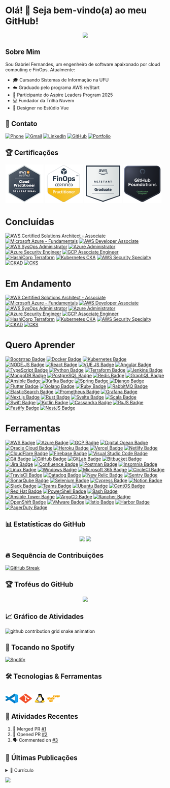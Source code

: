 # Olá! 👋 Seja bem-vindo(a) ao meu GitHub!

<div align="center">
  <img src="https://readme-typing-svg.herokuapp.com/?lines=AWS+Certified+Cloud+Practitioner;FinOps+Certified+Practitioner;GitHub+Certified;Engenheiro+de+Software&center=true&width=380&height=45">
</div>

## Sobre Mim

Sou Gabriel Fernandes, um engenheiro de software apaixonado por cloud computing e FinOps. Atualmente:

- 🎓 Cursando Sistemas de Informação na UFU
- ☁️ Graduado pelo programa AWS re/Start
- 🚀 Participante do Aspire Leaders Program 2025
- 💻 Fundador da Trilha Nuvem
- 🎨 Designer no Estúdio Vue

## 📱 Contato

[![Phone](https://img.shields.io/badge/-📱_34_99707_3994-0077B5?style=flat-square&logo=whatsapp&logoColor=white)]()
[![Gmail](https://img.shields.io/badge/-gabrielfernandes0625@gmail.com-D14836?style=flat-square&logo=gmail&logoColor=white)](mailto:gabrielfernandes0625@gmail.com)
[![LinkedIn](https://img.shields.io/badge/-gabrielfernandesj-0077B5?style=flat-square&logo=linkedin&logoColor=white)](https://www.linkedin.com/in/gabrielfernandesj/)
[![GitHub](https://img.shields.io/badge/-gabrielfmck-181717?style=flat-square&logo=github&logoColor=white)](https://github.com/gabrielfmck)
[![Portfolio](https://img.shields.io/badge/-Estúdio_Vue-4285F4?style=flat-square&logo=google-chrome&logoColor=white)](https://estudiovue.com.br/orcamento)

## 🏆 Certificações

[![AWS Certified Cloud Practitioner](/logo/aws-certified-cloud-practitioner.png)](https://cp.certmetrics.com/amazon/en/public/verify/credential/0e27829ffd0d42ac9a5422e633549d53)
[![FinOps Certified Practitioner](/logo/finops-certified-practitioner.png)](https://www.credly.com/badges/cc1c439a-a7e4-4b13-adc8-5cb9f0589d2f/public_url) 
[![AWS re/Start Graduate](/logo/aws-restart.png)](https://www.credly.com/badges/cc1c439a-a7e4-4b13-adc8-5cb9f0589d2f/public_url) 
[![GitHub Foundations](/logo/github-foundations.png)](https://www.credly.com/badges/cc1c439a-a7e4-4b13-adc8-5cb9f0589d2f/public_url) 

# Concluídas

[![AWS Certified Solutions Architect - Associate](https://img.shields.io/badge/Solutions%20Architect%20Associate-ff9900?style=for-the-badge&logo=amazon-web-services&logoColor=white)](https://aws.amazon.com/certification/certified-solutions-architect-associate/)
[![Microsoft Azure - Fundamentals](https://img.shields.io/badge/AZ--900%20--%20Azure%20Fundamentals-0078D6?style=for-the-badge&logo=microsoft-azure&logoColor=white)](https://learn.microsoft.com/pt-br/certifications/exams/az-900)
[![AWS Developer Associate](https://img.shields.io/badge/Developer%20Associate-FF9900?style=for-the-badge&logo=amazon-web-services&logoColor=white)](https://aws.amazon.com/certification/certified-developer-associate/)
[![AWS SysOps Administrator](https://img.shields.io/badge/SysOps%20Administrator-FF9900?style=for-the-badge&logo=amazon-web-services&logoColor=white)](https://aws.amazon.com/certification/certified-sysops-admin-associate/)
[![Azure Administrator](https://img.shields.io/badge/AZ--104%20Administrator-0089D6?style=for-the-badge&logo=microsoft-azure&logoColor=white)](https://learn.microsoft.com/en-us/certifications/azure-administrator/)
[![Azure Security Engineer](https://img.shields.io/badge/AZ--500%20Security-0089D6?style=for-the-badge&logo=microsoft-azure&logoColor=white)](https://learn.microsoft.com/en-us/certifications/azure-security-engineer/)
[![GCP Associate Engineer](https://img.shields.io/badge/Associate%20Cloud%20Engineer-4285F4?style=for-the-badge&logo=google-cloud&logoColor=white)](https://cloud.google.com/certification/cloud-engineer)
[![HashiCorp Terraform](https://img.shields.io/badge/Terraform%20Associate-7B42BC?style=for-the-badge&logo=terraform&logoColor=white)](https://www.hashicorp.com/certification/terraform-associate)
[![Kubernetes CKA](https://img.shields.io/badge/CKA%20Administrator-326CE5?style=for-the-badge&logo=kubernetes&logoColor=white)](https://www.cncf.io/certification/cka/)
[![AWS Security Specialty](https://img.shields.io/badge/Security%20Specialty-FF9900?style=for-the-badge&logo=amazon-aws&logoColor=white)]()
[![CKAD](https://img.shields.io/badge/CKAD%20Developer-326CE5?style=for-the-badge&logo=kubernetes&logoColor=white)]()
[![CKS](https://img.shields.io/badge/CKS%20Security-326CE5?style=for-the-badge&logo=kubernetes&logoColor=white)]()

# Em Andamento

[![AWS Certified Solutions Architect - Associate](https://img.shields.io/badge/Solutions%20Architect%20Associate-ff9900?style=for-the-badge&logo=amazon-web-services&logoColor=white)](https://aws.amazon.com/certification/certified-solutions-architect-associate/)
[![Microsoft Azure - Fundamentals](https://img.shields.io/badge/AZ--900%20--%20Azure%20Fundamentals-0078D6?style=for-the-badge&logo=microsoft-azure&logoColor=white)](https://learn.microsoft.com/pt-br/certifications/exams/az-900)
[![AWS Developer Associate](https://img.shields.io/badge/Developer%20Associate-FF9900?style=for-the-badge&logo=amazon-web-services&logoColor=white)](https://aws.amazon.com/certification/certified-developer-associate/)
[![AWS SysOps Administrator](https://img.shields.io/badge/SysOps%20Administrator-FF9900?style=for-the-badge&logo=amazon-web-services&logoColor=white)](https://aws.amazon.com/certification/certified-sysops-admin-associate/)
[![Azure Administrator](https://img.shields.io/badge/AZ--104%20Administrator-0089D6?style=for-the-badge&logo=microsoft-azure&logoColor=white)](https://learn.microsoft.com/en-us/certifications/azure-administrator/)
[![Azure Security Engineer](https://img.shields.io/badge/AZ--500%20Security-0089D6?style=for-the-badge&logo=microsoft-azure&logoColor=white)](https://learn.microsoft.com/en-us/certifications/azure-security-engineer/)
[![GCP Associate Engineer](https://img.shields.io/badge/Associate%20Cloud%20Engineer-4285F4?style=for-the-badge&logo=google-cloud&logoColor=white)](https://cloud.google.com/certification/cloud-engineer)
[![HashiCorp Terraform](https://img.shields.io/badge/Terraform%20Associate-7B42BC?style=for-the-badge&logo=terraform&logoColor=white)](https://www.hashicorp.com/certification/terraform-associate)
[![Kubernetes CKA](https://img.shields.io/badge/CKA%20Administrator-326CE5?style=for-the-badge&logo=kubernetes&logoColor=white)](https://www.cncf.io/certification/cka/)
[![AWS Security Specialty](https://img.shields.io/badge/Security%20Specialty-FF9900?style=for-the-badge&logo=amazon-aws&logoColor=white)]()
[![CKAD](https://img.shields.io/badge/CKAD%20Developer-326CE5?style=for-the-badge&logo=kubernetes&logoColor=white)]()
[![CKS](https://img.shields.io/badge/CKS%20Security-326CE5?style=for-the-badge&logo=kubernetes&logoColor=white)]()

# Quero Aprender

[![Bootstrap Badge](https://img.shields.io/badge/Bootstrap-563D7C?style=for-the-badge&logo=bootstrap&logoColor=white)]()
[![Docker Badge](https://img.shields.io/badge/Docker-2CA5E0?style=for-the-badge&logo=docker&logoColor=white)]()
[![Kubernetes Badge](https://img.shields.io/badge/kubernetes-326ce5.svg?&style=for-the-badge&logo=kubernetes&logoColor=white)]()
[![NODE.JS Badge](https://img.shields.io/badge/Node.js-339933?style=for-the-badge&logo=nodedotjs&logoColor=white)]()
[![React Badge](https://img.shields.io/badge/React-20232A?style=for-the-badge&logo=react&logoColor=61DAFB)]()
[![VUE.JS Badge](https://img.shields.io/badge/Vue.js-35495E?style=for-the-badge&logo=vuedotjs&logoColor=4FC08D)]()
[![Angular Badge](https://img.shields.io/badge/Angular-DD0031?style=for-the-badge&logo=angular&logoColor=white)]()
[![TypeScript Badge](https://img.shields.io/badge/TypeScript-007ACC?style=for-the-badge&logo=typescript&logoColor=white)]()
[![Python Badge](https://img.shields.io/badge/Python-3776AB?style=for-the-badge&logo=python&logoColor=white)]()
[![Terraform Badge](https://img.shields.io/badge/Terraform-7B42BC?style=for-the-badge&logo=terraform&logoColor=white)]()
[![Jenkins Badge](https://img.shields.io/badge/Jenkins-D24939?style=for-the-badge&logo=jenkins&logoColor=white)]()
[![MongoDB Badge](https://img.shields.io/badge/MongoDB-4EA94B?style=for-the-badge&logo=mongodb&logoColor=white)]()
[![PostgreSQL Badge](https://img.shields.io/badge/PostgreSQL-316192?style=for-the-badge&logo=postgresql&logoColor=white)]()
[![Redis Badge](https://img.shields.io/badge/Redis-DC382D?style=for-the-badge&logo=redis&logoColor=white)]()
[![GraphQL Badge](https://img.shields.io/badge/GraphQL-E10098?style=for-the-badge&logo=graphql&logoColor=white)]()
[![Ansible Badge](https://img.shields.io/badge/Ansible-EE0000?style=for-the-badge&logo=ansible&logoColor=white)]()
[![Kafka Badge](https://img.shields.io/badge/Apache_Kafka-231F20?style=for-the-badge&logo=apache-kafka&logoColor=white)]()
[![Spring Badge](https://img.shields.io/badge/Spring-6DB33F?style=for-the-badge&logo=spring&logoColor=white)]()
[![Django Badge](https://img.shields.io/badge/Django-092E20?style=for-the-badge&logo=django&logoColor=white)]()
[![Flutter Badge](https://img.shields.io/badge/Flutter-02569B?style=for-the-badge&logo=flutter&logoColor=white)]()
[![Golang Badge](https://img.shields.io/badge/Go-00ADD8?style=for-the-badge&logo=go&logoColor=white)]()
[![Ruby Badge](https://img.shields.io/badge/Ruby-CC342D?style=for-the-badge&logo=ruby&logoColor=white)]()
[![RabbitMQ Badge](https://img.shields.io/badge/RabbitMQ-FF6600?style=for-the-badge&logo=rabbitmq&logoColor=white)]()
[![ElasticSearch Badge](https://img.shields.io/badge/Elasticsearch-005571?style=for-the-badge&logo=elasticsearch&logoColor=white)]()
[![Prometheus Badge](https://img.shields.io/badge/Prometheus-E6522C?style=for-the-badge&logo=prometheus&logoColor=white)]()
[![Grafana Badge](https://img.shields.io/badge/Grafana-F46800?style=for-the-badge&logo=grafana&logoColor=white)]()
[![Next.js Badge](https://img.shields.io/badge/Next.js-000000?style=for-the-badge&logo=next.js&logoColor=white)]()
[![Rust Badge](https://img.shields.io/badge/Rust-000000?style=for-the-badge&logo=rust&logoColor=white)]()
[![Svelte Badge](https://img.shields.io/badge/Svelte-FF3E00?style=for-the-badge&logo=svelte&logoColor=white)]()
[![Scala Badge](https://img.shields.io/badge/Scala-DC322F?style=for-the-badge&logo=scala&logoColor=white)]()
[![Swift Badge](https://img.shields.io/badge/Swift-FA7343?style=for-the-badge&logo=swift&logoColor=white)]()
[![Kotlin Badge](https://img.shields.io/badge/Kotlin-0095D5?style=for-the-badge&logo=kotlin&logoColor=white)]()
[![Cassandra Badge](https://img.shields.io/badge/Cassandra-1287B1?style=for-the-badge&logo=apache-cassandra&logoColor=white)]()
[![RxJS Badge](https://img.shields.io/badge/RxJS-B7178C?style=for-the-badge&logo=reactivex&logoColor=white)]()
[![Fastify Badge](https://img.shields.io/badge/Fastify-000000?style=for-the-badge&logo=fastify&logoColor=white)]()
[![NestJS Badge](https://img.shields.io/badge/NestJS-E0234E?style=for-the-badge&logo=nestjs&logoColor=white)]()

# Ferramentas

[![AWS Badge](https://img.shields.io/badge/Amazon_AWS-FF9900?style=for-the-badge&logo=amazon-web-services&logoColor=white)]()
[![Azure Badge](https://img.shields.io/badge/Microsoft_Azure-0089D6?style=for-the-badge&logo=microsoft-azure&logoColor=white)]()
[![GCP Badge](https://img.shields.io/badge/Google_Cloud-4285F4?style=for-the-badge&logo=google-cloud&logoColor=white)]()
[![Digital Ocean Badge](https://img.shields.io/badge/Digital_Ocean-0080FF?style=for-the-badge&logo=digitalocean&logoColor=white)]()
[![Oracle Cloud Badge](https://img.shields.io/badge/Oracle_Cloud-F80000?style=for-the-badge&logo=oracle&logoColor=white)]()
[![Heroku Badge](https://img.shields.io/badge/Heroku-430098?style=for-the-badge&logo=heroku&logoColor=white)]()
[![Vercel Badge](https://img.shields.io/badge/Vercel-000000?style=for-the-badge&logo=vercel&logoColor=white)]()
[![Netlify Badge](https://img.shields.io/badge/Netlify-00C7B7?style=for-the-badge&logo=netlify&logoColor=white)]()
[![CloudFlare Badge](https://img.shields.io/badge/Cloudflare-F38020?style=for-the-badge&logo=cloudflare&logoColor=white)]()
[![Firebase Badge](https://img.shields.io/badge/Firebase-FFCA28?style=for-the-badge&logo=firebase&logoColor=black)]()
[![Visual Studio Code Badge](https://img.shields.io/badge/VS_Code-0078D4?style=for-the-badge&logo=visualstudiocode&logoColor=white)]()
[![Git Badge](https://img.shields.io/badge/GIT-F05032?style=for-the-badge&logo=git&logoColor=white)]()
[![GitHub Badge](https://img.shields.io/badge/GitHub-100000?style=for-the-badge&logo=github&logoColor=white)]()
[![GitLab Badge](https://img.shields.io/badge/GitLab-330F63?style=for-the-badge&logo=gitlab&logoColor=white)]()
[![Bitbucket Badge](https://img.shields.io/badge/Bitbucket-0747a6?style=for-the-badge&logo=bitbucket&logoColor=white)]()
[![Jira Badge](https://img.shields.io/badge/Jira-0052CC?style=for-the-badge&logo=jira&logoColor=white)]()
[![Confluence Badge](https://img.shields.io/badge/Confluence-172B4D?style=for-the-badge&logo=confluence&logoColor=white)]()
[![Postman Badge](https://img.shields.io/badge/Postman-FF6C37?style=for-the-badge&logo=postman&logoColor=white)]()
[![Insomnia Badge](https://img.shields.io/badge/Insomnia-5849BE?style=for-the-badge&logo=insomnia&logoColor=white)]()
[![Linux Badge](https://img.shields.io/badge/Linux-FCC624?style=for-the-badge&logo=linux&logoColor=black)]()
[![Windows Badge](https://img.shields.io/badge/Windows-0078D6?style=for-the-badge&logo=windows11&logoColor=white)]()
[![Microsoft 365 Badge](https://img.shields.io/badge/Microsoft_365-D83B01?style=for-the-badge&logo=microsoft&logoColor=white)]()
[![CircleCI Badge](https://img.shields.io/badge/CircleCI-343434?style=for-the-badge&logo=circleci&logoColor=white)]()
[![TravisCI Badge](https://img.shields.io/badge/Travis_CI-3EAAAF?style=for-the-badge&logo=travisci&logoColor=white)]()
[![Datadog Badge](https://img.shields.io/badge/Datadog-632CA6?style=for-the-badge&logo=datadog&logoColor=white)]()
[![New Relic Badge](https://img.shields.io/badge/New_Relic-008C99?style=for-the-badge&logo=newrelic&logoColor=white)]()
[![Sentry Badge](https://img.shields.io/badge/Sentry-362D59?style=for-the-badge&logo=sentry&logoColor=white)]()
[![SonarQube Badge](https://img.shields.io/badge/SonarQube-4E9BCD?style=for-the-badge&logo=sonarqube&logoColor=white)]()
[![Selenium Badge](https://img.shields.io/badge/Selenium-43B02A?style=for-the-badge&logo=selenium&logoColor=white)]()
[![Cypress Badge](https://img.shields.io/badge/Cypress-17202C?style=for-the-badge&logo=cypress&logoColor=white)]()
[![Notion Badge](https://img.shields.io/badge/Notion-000000?style=for-the-badge&logo=notion&logoColor=white)]()
[![Slack Badge](https://img.shields.io/badge/Slack-4A154B?style=for-the-badge&logo=slack&logoColor=white)]()
[![Teams Badge](https://img.shields.io/badge/Microsoft_Teams-6264A7?style=for-the-badge&logo=microsoftteams&logoColor=white)]()
[![Ubuntu Badge](https://img.shields.io/badge/Ubuntu-E95420?style=for-the-badge&logo=ubuntu&logoColor=white)]()
[![CentOS Badge](https://img.shields.io/badge/CentOS-262577?style=for-the-badge&logo=centos&logoColor=white)]()
[![Red Hat Badge](https://img.shields.io/badge/Red_Hat-EE0000?style=for-the-badge&logo=red-hat&logoColor=white)]()
[![PowerShell Badge](https://img.shields.io/badge/PowerShell-5391FE?style=for-the-badge&logo=powershell&logoColor=white)]()
[![Bash Badge](https://img.shields.io/badge/Bash-4EAA25?style=for-the-badge&logo=gnu-bash&logoColor=white)]()
[![Ansible Tower Badge](https://img.shields.io/badge/Ansible_Tower-EE0000?style=for-the-badge&logo=ansible&logoColor=white)]()
[![ArgoCD Badge](https://img.shields.io/badge/Argo_CD-EF7B4D?style=for-the-badge&logo=argo&logoColor=white)]()
[![Rancher Badge](https://img.shields.io/badge/Rancher-0075A8?style=for-the-badge&logo=rancher&logoColor=white)]()
[![OpenShift Badge](https://img.shields.io/badge/OpenShift-EE0000?style=for-the-badge&logo=red-hat-open-shift&logoColor=white)]()
[![VMware Badge](https://img.shields.io/badge/VMware-607078?style=for-the-badge&logo=vmware&logoColor=white)]()
[![Istio Badge](https://img.shields.io/badge/Istio-466BB0?style=for-the-badge&logo=istio&logoColor=white)]()
[![Harbor Badge](https://img.shields.io/badge/Harbor-60B932?style=for-the-badge&logo=harbor&logoColor=white)]()
[![PagerDuty Badge](https://img.shields.io/badge/PagerDuty-06AC38?style=for-the-badge&logo=pagerduty&logoColor=white)]()

## 📊 Estatísticas do GitHub

<div align="center">
  <img height="180em" src="https://github-readme-stats.vercel.app/api?username=gabrielfmck&show_icons=true&theme=dracula&include_all_commits=true&count_private=true"/>
  <img height="180em" src="https://github-readme-stats.vercel.app/api/top-langs/?username=gabrielfmck&layout=compact&langs_count=7&theme=dracula"/>
</div>

## 🔥 Sequência de Contribuições

[![GitHub Streak](http://github-readme-streak-stats.herokuapp.com?user=gabrielfmck&theme=dark&date_format=M%20j%5B%2C%20Y%5D)](https://git.io/streak-stats)

## 🏆 Troféus do GitHub

<p align="center">
  <a href="https://github.com/ryo-ma/github-profile-trophy">
    <img src="https://github-profile-trophy.vercel.app/?username=gabrielfmck&theme=darkhub&no-frame=true&margin-w=15"/>
  </a>
</p>

## 📈 Gráfico de Atividades

<picture>
  <source media="(prefers-color-scheme: dark)" srcset="https://raw.githubusercontent.com/gabrielfmck/gabrielfmck/output/github-contribution-grid-snake-dark.svg" />
  <source media="(prefers-color-scheme: light)" srcset="https://raw.githubusercontent.com/gabrielfmck/gabrielfmck/output/github-contribution-grid-snake.svg" />
  <img alt="github contribution grid snake animation" src="https://raw.githubusercontent.com/gabrielfmck/gabrielfmck/output/github-contribution-grid-snake.svg" />
</picture>

## 🎵 Tocando no Spotify

[![Spotify](https://novatoremg.vercel.app/api/spotify)](https://open.spotify.com/user/kabdrso2jlt9jaam79afo4odp)

## 🛠️ Tecnologias & Ferramentas

<div style="display: inline_block"><br>
  <img align="center" alt="VS Code" height="30" width="40" src="https://raw.githubusercontent.com/devicons/devicon/master/icons/vscode/vscode-original.svg">
  <img align="center" alt="Git" height="30" width="40" src="https://raw.githubusercontent.com/devicons/devicon/master/icons/git/git-original.svg">
  <img align="center" alt="Linux" height="30" width="40" src="https://raw.githubusercontent.com/devicons/devicon/master/icons/linux/linux-original.svg">
  <img align="center" alt="AWS" height="30" width="40" src="https://raw.githubusercontent.com/devicons/devicon/master/icons/amazonwebservices/amazonwebservices-original.svg">
</div>

## 🎯 Atividades Recentes

<!--START_SECTION:activity-->
1. 🎉 Merged PR [#1](https://github.com/gabrielfmck/repo/pull/1)
2. 💪 Opened PR [#2](https://github.com/gabrielfmck/repo/pull/2)
3. 🗣 Commented on [#3](https://github.com/gabrielfmck/repo/issues/3)
<!--END_SECTION:activity-->

## 📝 Últimas Publicações
<!-- BLOG-POST-LIST:START -->
<!-- BLOG-POST-LIST:END -->

<details>
  <summary>📃 Currículo</summary>

## Educação

- 📖 **Sua Formação**\
📆 2020 - 2024\
📍 **Sua Universidade** - Local

## Experiência

- 👨‍💻 **Seu Cargo Atual**\
📆 2023 - momento\
📍 **Sua Empresa** - Local
</details>

<!--
Dica: Você precisa configurar algumas actions no seu repositório para que funcionem:
1. Para o snake animation: `.github/workflows/snake.yml`
2. Para recent activity: `.github/workflows/update-readme.yml`
3. Para blog posts: `.github/workflows/blog-post-workflow.yml`
4. Para o Spotify status: Configurar app do Novatorem
-->

![](https://hit.yhype.me/github/profile?user_id=gabrielfmck)
